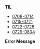 **TIL**
- [0708-0714](/til2019/0708-0714.md)
- [0715-0721](/til2019/0715-0721.md)
- [0722-0728](/til2019/0722-0728.md)
- [0729-0804](/til2019/0729-0804.md)

**Error Message**
